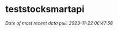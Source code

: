 
<!-- README.md is generated from README.Rmd. Please edit that file -->

# teststocksmartapi

*Date of most recent data pull: 2023-11-22 06:47:58*
